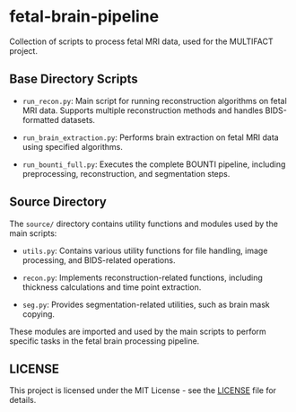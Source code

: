 # fetal-brain-pipeline

Collection of scripts to process fetal MRI data, used for the MULTIFACT project.

## Base Directory Scripts

- `run_recon.py`: Main script for running reconstruction algorithms on fetal MRI data. Supports multiple reconstruction methods and handles BIDS-formatted datasets.

- `run_brain_extraction.py`: Performs brain extraction on fetal MRI data using specified algorithms.

- `run_bounti_full.py`: Executes the complete BOUNTI pipeline, including preprocessing, reconstruction, and segmentation steps.

## Source Directory

The `source/` directory contains utility functions and modules used by the main scripts:

- `utils.py`: Contains various utility functions for file handling, image processing, and BIDS-related operations.

- `recon.py`: Implements reconstruction-related functions, including thickness calculations and time point extraction.

- `seg.py`: Provides segmentation-related utilities, such as brain mask copying.

These modules are imported and used by the main scripts to perform specific tasks in the fetal brain processing pipeline.

## LICENSE

This project is licensed under the MIT License - see the [LICENSE](LICENSE) file for details.

